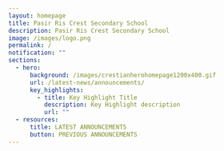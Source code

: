 ```yaml
---
layout: homepage
title: Pasir Ris Crest Secondary School
description: Pasir Ris Crest Secondary School
image: /images/logo.png
permalink: /
notification: ""
sections:
  - hero:
      background: /images/crestianherohomepage1200x400.gif
      url: /latest-news/announcements/
      key_highlights:
        - title: Key Highlight Title
          description: Key Highlight description
          url: ""
  - resources:
      title: LATEST ANNOUNCEMENTS
      button: PREVIOUS ANNOUNCEMENTS
---
```

